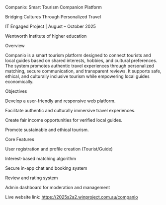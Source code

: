 Companio: Smart Tourism Companion Platform

Bridging Cultures Through Personalized Travel

IT Engaged Project | August – October 2025

Wentworth Institute of higher education



Overview

Companio is a smart tourism platform designed to connect tourists and local guides based on shared interests, hobbies, and cultural preferences. The system promotes authentic travel experiences through personalized matching, secure communication, and transparent reviews. It supports safe, ethical, and culturally inclusive tourism while empowering local guides economically.



Objectives

Develop a user-friendly and responsive web platform.

Facilitate authentic and culturally immersive travel experiences.

Create fair income opportunities for verified local guides.

Promote sustainable and ethical tourism.



Core Features

User registration and profile creation (Tourist/Guide)

Interest-based matching algorithm

Secure in-app chat and booking system

Review and rating system

Admin dashboard for moderation and management



Live website link: https://2025s2a2.winproject.com.au/companio
